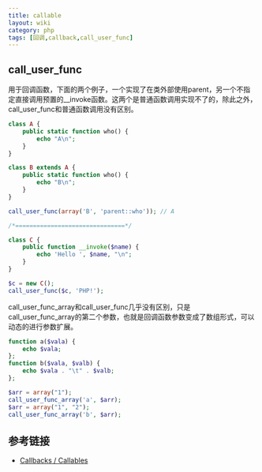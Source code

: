 ```yaml
---
title: callable
layout: wiki
category: php
tags: [回调,callback,call_user_func]
---
```


## call_user_func

用于回调函数，下面的两个例子，一个实现了在类外部使用parent，另一个不指定直接调用预置的__invoke函数。这两个是普通函数调用实现不了的，除此之外，call_user_func和普通函数调用没有区别。

```php
class A {
    public static function who() {
        echo "A\n";
    }
}

class B extends A {
    public static function who() {
        echo "B\n";
    }
}

call_user_func(array('B', 'parent::who')); // A

/*===============================*/

class C {
    public function __invoke($name) {
        echo 'Hello ', $name, "\n";
    }
}

$c = new C();
call_user_func($c, 'PHP!');
```

call_user_func_array和call_user_func几乎没有区别，只是call_user_func_array的第二个参数，也就是回调函数参数变成了数组形式，可以动态的进行参数扩展。

```php
function a($vala) {
    echo $vala;
};
function b($vala, $valb) {
    echo $vala . "\t" . $valb;
};

$arr = array("1");
call_user_func_array('a', $arr);
$arr = array("1", "2");
call_user_func_array('b', $arr);
```


## 参考链接

* [Callbacks / Callables](http://php.net/manual/en/language.types.callable.php)